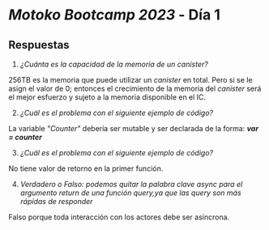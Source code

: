 # _Motoko Bootcamp 2023_ - Día 1

## Respuestas

1. _¿Cuánta es la capacidad de la memoria de un canister?_

256TB es la memoria que puede utilizar un _canister_ en total. Pero si se le asign el valor de 0; entonces el crecimiento de la memoria del _canister_ será el mejor esfuerzo y sujeto a la memoria disponible en el IC.

2. _¿Cuál es el problema con el siguiente ejemplo de código?_

La variable _"Counter"_ debería ser mutable y ser declarada de la forma: **_var = counter_**

3. _¿Cuál es el problema con el siguiente ejemplo de código?_

No tiene valor de retorno en la primer función.

4. _Verdadero o Falso: podemos quitar la palabra clave async para el argumento return de una función query,ya que las query son más rápidas de responder_

Falso porque toda
interacción con los actores debe ser asíncrona.
